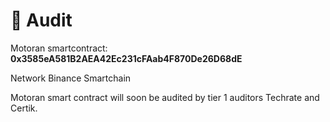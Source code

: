 # 🔐 Audit

Motoran smartcontract: **0x3585eA581B2AEA42Ec231cFAab4F870De26D68dE**

Network Binance Smartchain

Motoran smart contract will soon be audited by tier 1 auditors Techrate and Certik.
